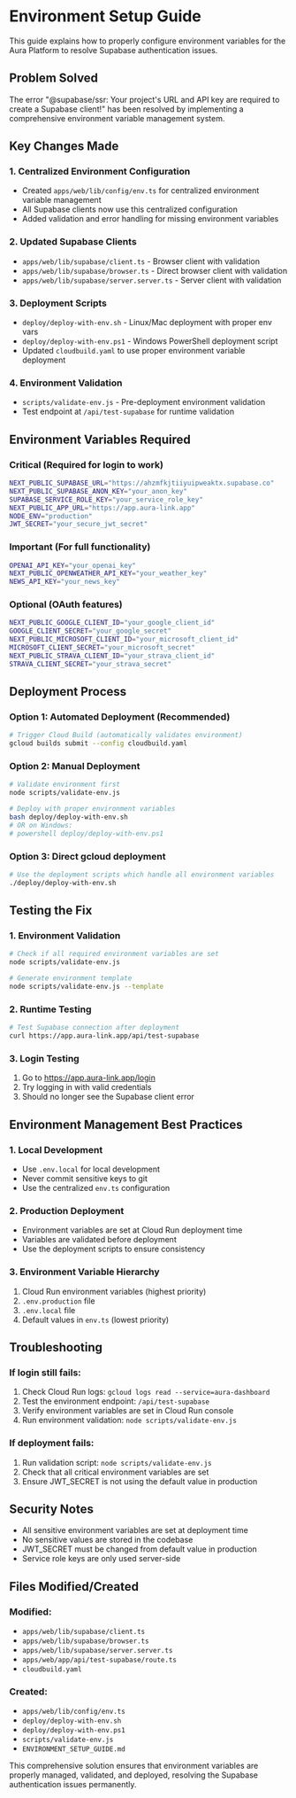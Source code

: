 # Environment Setup Guide

This guide explains how to properly configure environment variables for the Aura Platform to resolve Supabase authentication issues.

## Problem Solved

The error "@supabase/ssr: Your project's URL and API key are required to create a Supabase client!" has been resolved by implementing a comprehensive environment variable management system.

## Key Changes Made

### 1. Centralized Environment Configuration
- Created `apps/web/lib/config/env.ts` for centralized environment variable management
- All Supabase clients now use this centralized configuration
- Added validation and error handling for missing environment variables

### 2. Updated Supabase Clients
- `apps/web/lib/supabase/client.ts` - Browser client with validation
- `apps/web/lib/supabase/browser.ts` - Direct browser client with validation  
- `apps/web/lib/supabase/server.server.ts` - Server client with validation

### 3. Deployment Scripts
- `deploy/deploy-with-env.sh` - Linux/Mac deployment with proper env vars
- `deploy/deploy-with-env.ps1` - Windows PowerShell deployment script
- Updated `cloudbuild.yaml` to use proper environment variable deployment

### 4. Environment Validation
- `scripts/validate-env.js` - Pre-deployment environment validation
- Test endpoint at `/api/test-supabase` for runtime validation

## Environment Variables Required

### Critical (Required for login to work)
```bash
NEXT_PUBLIC_SUPABASE_URL="https://ahzmfkjtiiyuipweaktx.supabase.co"
NEXT_PUBLIC_SUPABASE_ANON_KEY="your_anon_key"
SUPABASE_SERVICE_ROLE_KEY="your_service_role_key"
NEXT_PUBLIC_APP_URL="https://app.aura-link.app"
NODE_ENV="production"
JWT_SECRET="your_secure_jwt_secret"
```

### Important (For full functionality)
```bash
OPENAI_API_KEY="your_openai_key"
NEXT_PUBLIC_OPENWEATHER_API_KEY="your_weather_key"
NEWS_API_KEY="your_news_key"
```

### Optional (OAuth features)
```bash
NEXT_PUBLIC_GOOGLE_CLIENT_ID="your_google_client_id"
GOOGLE_CLIENT_SECRET="your_google_secret"
NEXT_PUBLIC_MICROSOFT_CLIENT_ID="your_microsoft_client_id"
MICROSOFT_CLIENT_SECRET="your_microsoft_secret"
NEXT_PUBLIC_STRAVA_CLIENT_ID="your_strava_client_id"
STRAVA_CLIENT_SECRET="your_strava_secret"
```

## Deployment Process

### Option 1: Automated Deployment (Recommended)
```bash
# Trigger Cloud Build (automatically validates environment)
gcloud builds submit --config cloudbuild.yaml
```

### Option 2: Manual Deployment
```bash
# Validate environment first
node scripts/validate-env.js

# Deploy with proper environment variables
bash deploy/deploy-with-env.sh
# OR on Windows:
# powershell deploy/deploy-with-env.ps1
```

### Option 3: Direct gcloud deployment
```bash
# Use the deployment scripts which handle all environment variables
./deploy/deploy-with-env.sh
```

## Testing the Fix

### 1. Environment Validation
```bash
# Check if all required environment variables are set
node scripts/validate-env.js

# Generate environment template
node scripts/validate-env.js --template
```

### 2. Runtime Testing
```bash
# Test Supabase connection after deployment
curl https://app.aura-link.app/api/test-supabase
```

### 3. Login Testing
1. Go to https://app.aura-link.app/login
2. Try logging in with valid credentials
3. Should no longer see the Supabase client error

## Environment Management Best Practices

### 1. Local Development
- Use `.env.local` for local development
- Never commit sensitive keys to git
- Use the centralized `env.ts` configuration

### 2. Production Deployment
- Environment variables are set at Cloud Run deployment time
- Variables are validated before deployment
- Use the deployment scripts to ensure consistency

### 3. Environment Variable Hierarchy
1. Cloud Run environment variables (highest priority)
2. `.env.production` file
3. `.env.local` file
4. Default values in `env.ts` (lowest priority)

## Troubleshooting

### If login still fails:
1. Check Cloud Run logs: `gcloud logs read --service=aura-dashboard`
2. Test the environment endpoint: `/api/test-supabase`
3. Verify environment variables are set in Cloud Run console
4. Run environment validation: `node scripts/validate-env.js`

### If deployment fails:
1. Run validation script: `node scripts/validate-env.js`
2. Check that all critical environment variables are set
3. Ensure JWT_SECRET is not using the default value in production

## Security Notes

- All sensitive environment variables are set at deployment time
- No sensitive values are stored in the codebase
- JWT_SECRET must be changed from default value in production
- Service role keys are only used server-side

## Files Modified/Created

### Modified:
- `apps/web/lib/supabase/client.ts`
- `apps/web/lib/supabase/browser.ts`
- `apps/web/lib/supabase/server.server.ts`
- `apps/web/app/api/test-supabase/route.ts`
- `cloudbuild.yaml`

### Created:
- `apps/web/lib/config/env.ts`
- `deploy/deploy-with-env.sh`
- `deploy/deploy-with-env.ps1`
- `scripts/validate-env.js`
- `ENVIRONMENT_SETUP_GUIDE.md`

This comprehensive solution ensures that environment variables are properly managed, validated, and deployed, resolving the Supabase authentication issues permanently.